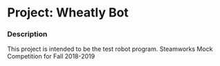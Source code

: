 # Project: Wheatly Bot
### Description

This project is intended to be the test robot program.  Steamworks Mock Competition for Fall 2018-2019
